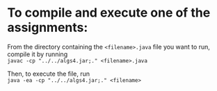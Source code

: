 # To compile and execute one of the assignments:

From the directory containing the `<filename>.java` file you want to run, compile it by running  
`javac -cp "../../algs4.jar;." <filename>.java`

Then, to execute the file, run  
`java -ea -cp "../../algs4.jar;." <filename>`
